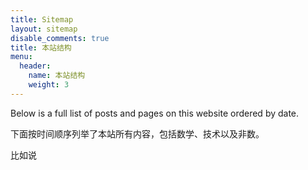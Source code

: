 ```yaml
---
title: Sitemap
layout: sitemap
disable_comments: true
title: 本站结构
menu:
  header:
    name: 本站结构
    weight: 3
---
```


Below is a full list of posts and pages on this website ordered by date.

下面按时间顺序列举了本站所有内容，包括数学、技术以及非数。

比如说
